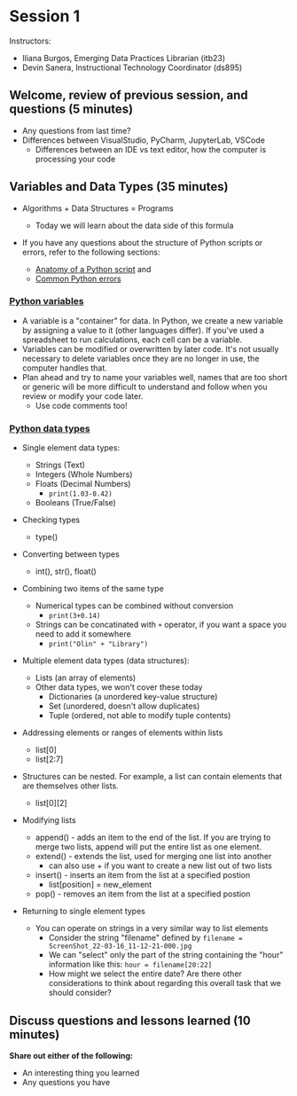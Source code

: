 # Session 1
Instructors:
* Iliana Burgos, Emerging Data Practices Librarian (itb23)
* Devin Sanera, Instructional Technology Coordinator (ds895)

## Welcome, review of previous session, and questions (5 minutes)

* Any questions from last time?
* Differences between VisualStudio, PyCharm, JupyterLab, VSCode
  * Differences between an IDE vs text editor, how the computer is processing your code

## Variables and Data Types (35 minutes)

* Algorithms + Data Structures = Programs
  * Today we will learn about the data side of this formula

* If you have any questions about the structure of Python scripts or errors, refer to the following sections: 
  * [Anatomy of a Python script](https://melaniewalsh.github.io/Intro-Cultural-Analytics/02-Python/03-Anatomy-Python-Script.html) and 
  * [Common Python errors](https://melaniewalsh.github.io/Intro-Cultural-Analytics/02-Python/13-Common-Python-Errors.html)

### [Python variables](https://melaniewalsh.github.io/Intro-Cultural-Analytics/02-Python/04-Variables.html)
* A variable is a "container" for data. In Python, we create a new variable by assigning a value to it (other languages differ). If you've used a spreadsheet to run calculations, each cell can be a variable.
* Variables can be modified or overwritten by later code. It's not usually necessary to delete variables once they are no longer in use, the computer handles that.
* Plan ahead and try to name your variables well, names that are too short or generic will be more difficult to understand and follow when you review or modify your code later.
  * Use code comments too!

### [Python data types](https://melaniewalsh.github.io/Intro-Cultural-Analytics/02-Python/05-Data-Types.html)
* Single element data types:
  * Strings (Text)
  * Integers (Whole Numbers)
  * Floats (Decimal Numbers)
    * `print(1.03-0.42)`
  * Booleans (True/False)

* Checking types
  * type()

* Converting between types
  * int(), str(), float()

* Combining two items of the same type
  * Numerical types can be combined without conversion
    * `print(3+0.14)`
  * Strings can be concatinated with `+` operator, if you want a space you need to add it somewhere
    * `print("Olin" + "Library")`

* Multiple element data types (data structures):
  * Lists (an array of elements)
  * Other data types, we won't cover these today
    * Dictionaries (a unordered key-value structure)
    * Set (unordered, doesn't allow duplicates)
    * Tuple (ordered, not able to modify tuple contents)

* Addressing elements or ranges of elements within lists
  * list[0]
  * list[2:7]

* Structures can be nested. For example, a list can contain elements that are themselves other lists.
  * list[0][2]

* Modifying lists
  * append() - adds an item to the end of the list. If you are trying to merge two lists, append will put the entire list as one element.
  * extend() - extends the list, used for merging one list into another
    * can also use + if you want to create a new list out of two lists
  * insert() - inserts an item from the list at a specified postion
    * list[position] = new_element
  * pop() - removes an item from the list at a specified postion

* Returning to single element types
  * You can operate on strings in a very similar way to list elements
    * Consider the string "filename" defined by `filename = ScreenShot_22-03-16_11-12-21-000.jpg`
    * We can "select" only the part of the string containing the "hour" information like this: `hour = filename[20:22]`
    * How might we select the entire date? Are there other considerations to think about regarding this overall task that we should consider?

## Discuss questions and lessons learned (10 minutes)

**Share out either of the following:**
* An interesting thing you learned
* Any questions you have
